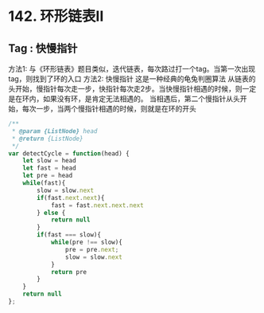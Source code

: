 # 142. 环形链表II
## Tag : 快慢指针
方法1: 与《环形链表》题目类似，迭代链表，每次路过打一个tag。当第一次出现tag，则找到了环的入口
方法2: 快慢指针
这是一种经典的龟兔判圈算法
从链表的头开始，慢指针每次走一步，快指针每次走2步。当快慢指针相遇的时候，则一定是在环内，如果没有环，是肯定无法相遇的。
当相遇后，第二个慢指针从头开始，每次一步，当两个慢指针相遇的时候，则就是在环的开头
```js
/**
 * @param {ListNode} head
 * @return {ListNode}
 */
var detectCycle = function(head) {
    let slow = head
    let fast = head
    let pre = head
    while(fast){
        slow = slow.next
        if(fast.next.next){
            fast = fast.next.next.next
        } else {
            return null
        }
        if(fast === slow){
            while(pre !== slow){
                pre = pre.next;
                slow = slow.next
            }
            return pre
        }
    }
    return null
};
```